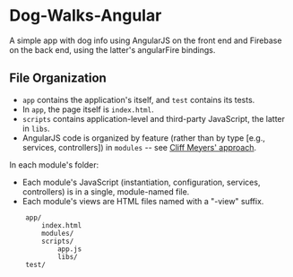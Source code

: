 # Dog-Walks-Angular

A simple app with dog info using AngularJS on the front end and Firebase on the back end, using the latter's angularFire bindings.

## File Organization

- `app` contains the application's itself, and `test` contains its tests.
- In `app`, the page itself is `index.html`.
- `scripts` contains application-level and third-party JavaScript, the latter in `libs`.
- AngularJS code is organized by feature (rather than by type [e.g., services, controllers]) in `modules` -- see [Cliff Meyers' approach](http://cliffmeyers.com/blog/2013/4/21/code-organization-angularjs-javascript).

In each module's folder:

- Each module's JavaScript (instantiation, configuration, services, controllers) is in a single, module-named file.
- Each module's views are HTML files named with a "-view" suffix.

```
	app/
		index.html
		modules/
		scripts/
			app.js
			libs/
	test/
```
